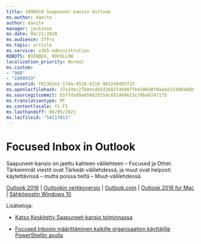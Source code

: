 ```yaml
---
title: 1800019 Saapuneet-kansio Outlook
ms.author: daeite
author: daeite
manager: jackiesm
ms.date: 04/21/2020
ms.audience: ITPro
ms.topic: article
ms.service: o365-administration
ROBOTS: NOINDEX, NOFOLLOW
localization_priority: Normal
ms.custom:
- "908"
- "1800019"
ms.assetid: f01362e1-17da-4528-b116-9b3240dd3f15
ms.openlocfilehash: 37a19bc27b04cdb5d1682f46087fb4286d8f0aeba13300a0dbf3ca549d9dd402
ms.sourcegitcommit: b5f7da89a650d2915dc652449623c78be6247175
ms.translationtype: MT
ms.contentlocale: fi-FI
ms.lasthandoff: 08/05/2021
ms.locfileid: "54117013"
---
```

# <a name="focused-inbox-in-outlook"></a>Focused Inbox in Outlook

Saapuneet-kansio on jaettu kahteen välilehteen – Focused ja Other. Tärkeimmät viestit ovat Tärkeät-välilehdessä, ja muut ovat helposti käytettävissä – mutta poissa tieltä – Muut-välilehdessä.
  
[Outlook 2016](https://go.microsoft.com/fwlink/p/?linkid=2002112&amp;clcid=0x409)  |  [Outlookin verkkoversio](https://go.microsoft.com/fwlink/p/?linkid=2002113&amp;clcid=0x409)  |  [Outlook.com](https://go.microsoft.com/fwlink/p/?linkid=2002012&amp;clcid=0x409)  |  [Outlook 2016 for Mac](https://go.microsoft.com/fwlink/p/?linkid=2002013&amp;clcid=0x409)  |  [Sähköpostin Windows 10](https://go.microsoft.com/fwlink/p/?linkid=2001919&amp;clcid=0x409)
  
Lisätietoja:
  
- [Katso Keskitetty Saapuneet-kansio toiminnassa](https://go.microsoft.com/fwlink/p/?linkid=2002212&amp;clcid=0x409)

- [Focused Inboxin määrittäminen kaikille organisaation käyttäjille PowerShellin avulla](https://go.microsoft.com/fwlink/p/?linkid=2002308&amp;clcid=0x409)
